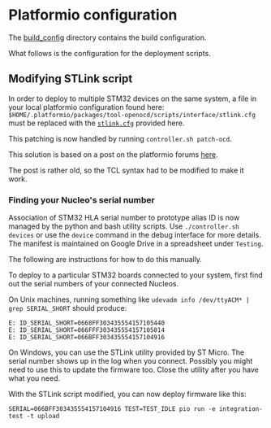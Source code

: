 # Platformio configuration

The [build_config](build_config) directory contains the build configuration.

What follows is the configuration for the deployment scripts.

## Modifying STLink script

In order to deploy to multiple STM32 devices on the same system, a file in your local platformio configuration found here:
`$HOME/.platformio/packages/tool-openocd/scripts/interface/stlink.cfg`
must be replaced with the [`stlink.cfg`](stlink.cfg) provided here.

This patching is now handled by running `controller.sh patch-ocd`.

This solution is based on a post on the platformio forums
[here](https://community.platformio.org/t/choosing-stlink-v2-programmer/10716).

The post is rather old, so the TCL syntax had to be modified to make it work.

### Finding your Nucleo's serial number

Association of STM32 HLA serial number to prototype alias ID is now managed by the python and bash utility scripts. Use `./controller.sh devices` or use the `device` command in the debug interface for more details. The manifest is maintained on Google Drive in a spreadsheet under `Testing`.

The following are instructions for how to do this manually.

To deploy to a particular STM32 boards connected to your system, first find out the serial numbers of your connected Nucleos.

On Unix machines, running something like `udevadm info /dev/ttyACM* | grep SERIAL_SHORT` should produce:
```
E: ID_SERIAL_SHORT=0668FF303435554157105440
E: ID_SERIAL_SHORT=066FFF303435554157105014
E: ID_SERIAL_SHORT=066BFF303435554157104916
```

On Windows, you can use the STLink utility provided by ST Micro. The serial number shows up in the log when you connect. Possibly you might need to use this to update the firmware too. Close the utility after you have what you need.

With the STLink script modified, you can now deploy firmware like this:
```
SERIAL=066BFF303435554157104916 TEST=TEST_IDLE pio run -e integration-test -t upload
```
